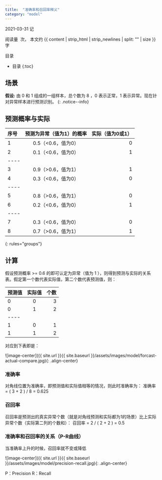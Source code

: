 ```yaml
---
title:  "准确率和召回率释义"
category: "model"
---
```


2021-03-31 记

<script async src="//busuanzi.ibruce.info/busuanzi/2.3/busuanzi.pure.mini.js">
</script>
<span id="busuanzi_container_page_pv">
  阅读量&nbsp;<span id="busuanzi_value_page_pv"></span>&nbsp;次，
</span>本文约 {{ content | strip_html | strip_newlines | split: "" | size }} 字

目录
* 目录
{:toc}

## 场景

**假设:** 由 0 和 1 组成的一组样本，总个数为 8 ，0 表示正常，1 表示异常。现在针对异常样本进行预测识别。
{: .notice--info}

## 预测概率与实际

| 序号 | 预测为异常（值为1）的概率 | 实际（值为0或1） |
|:--------|:-------:|--------:|
| 1   | 0.5（<0.6，值为0）   | 0   |
| 2   | 0.1（<0.6，值为0）   | 1   |
|----
| 3   | 0.9（>0.6，值为1）   | 1   |
| 4   | 0.3（<0.6，值为0）   | 0   |
|----
| 5   | 0.8（>0.6，值为1）   | 0   |
| 6   | 0.2（<0.6，值为0）   | 1   |
|----
| 7   | 0.3（<0.6，值为0）   | 0   |
| 8   | 0.7（>0.6，值为1）   | 1   |
{: rules="groups"}

## 计算

假设预测概率 >= 0.6 的即可认定为异常（值为 1 ），则得到预测与实际的关系表。假定第一个数代表实际值，第二个数代表预测值，则：

| 预测值 | 实际值 | 个数 |
|:--------|:-------:|--------:|
| 0   | 0   | 3   |
| 0   | 1   | 2   |
|----
| 1   | 0   | 1   |
| 1   | 1   | 2   |

对应到下表即是：

![image-center]({{ site.url }}{{ site.baseurl }}/assets/images/model/forcast-actual-compare.jpg){: .align-center}

### 准确率

对角线位置为准确率，即预测值和实际值相等的情况，则此时准确率为：
准确率 = ( 3 + 2 ) / 8 = 0.625

### 召回率

召回率是预测出的真实异常个数（就是对角线预测和实际都为1的场景）比上实际异常个数（实际第二列的个数和）：
召回率 = 2 / ( 2 + 2 ) = 0.5

### 准确率和召回率的关系（P-R曲线）

当准确率上升的时候，召回率就不变或降低

![image-center]({{ site.url }}{{ site.baseurl }}/assets/images/model/precision-recall.jpg){: .align-center}

P：Precision
R：Recall